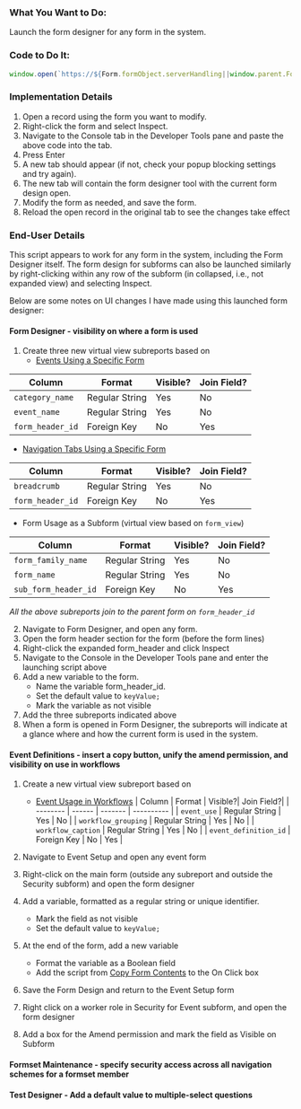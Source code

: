 ### What You Want to Do:
Launch the form designer for any form in the system.

### Code to Do It:
```javascript
window.open(`https://${Form.formObject.serverHandling||window.parent.Form.formObject.serverHandling}/FormDesigner.aspx?parent_value=${Form.formObject.formFamilyId}&form_family_id=${getDataValue("form_family", "form_family_name", 'Form Designer', 'form_family_id')}&fdmode=DEV&keyValue=${Form.formObject.formHeaderId||getDataValue("form_header", "form_code", Form.formObject.formCode, 'form_header_id')}#!`)
```

### Implementation Details
1. Open a record using the form you want to modify.
2. Right-click the form and select Inspect.
3. Navigate to the Console tab in the Developer Tools pane and paste the above code into the tab.
4. Press Enter
5. A new tab should appear (if not, check your popup blocking settings and try again).
6. The new tab will contain the form designer tool with the current form design open.
7. Modify the form as needed, and save the form.
8. Reload the open record in the original tab to see the changes take effect

### End-User Details
This script appears to work for any form in the system, including the Form Designer itself. The form design for subforms can also be launched similarly by right-clicking within any row of the subform (in collapsed, i.e., not expanded view) and selecting Inspect.

Below are some notes on UI changes I have made using this launched form designer:

#### Form Designer - visibility on where a form is used
1. Create three new virtual view subreports based on
   - [Events Using a Specific Form](https://github.com/myEvolv-Development-Community/myEvolvCode/blob/main/SQL%20Views/Events%20Using%20a%20Specific%20Form.sql)

| Column   | Format | Visible?| Join Field?| 
| -------- | ------ | ------- | ---------- |
| `category_name` | Regular String | Yes | No |
| `event_name` | Regular String | Yes | No |
| `form_header_id` | Foreign Key | No | Yes |

   - [Navigation Tabs Using a Specific Form](https://github.com/myEvolv-Development-Community/myEvolvCode/blob/main/SQL%20Views/Formset%20Members%20Using%20a%20Form.sql)

| Column   | Format | Visible?| Join Field?| 
| -------- | ------ | ------- | ---------- |
| `breadcrumb` | Regular String | Yes | No |
| `form_header_id` | Foreign Key | No | Yes |
     
   - Form Usage as a Subform (virtual view based on `form_view`)

| Column   | Format | Visible?| Join Field?| 
| -------- | ------ | ------- | ---------- |
| `form_family_name` | Regular String | Yes | No |
| `form_name` | Regular String | Yes | No |
| `sub_form_header_id` | Foreign Key | No | Yes | 

*All the above subreports join to the parent form on `form_header_id`*
     
2. Navigate to Form Designer, and open any form.
3. Open the form header section for the form (before the form lines)
4. Right-click the expanded form_header and click Inspect
5. Navigate to the Console in the Developer Tools pane and enter the launching script above
6. Add a new variable to the form.
   - Name the variable form_header_id.
   - Set the default value to `keyValue;`
   - Mark the variable as not visible
7. Add the three subreports indicated above
8. When a form is opened in Form Designer, the subreports will indicate at a glance where and how the current form is used in the system.
   
#### Event Definitions - insert a copy button, unify the amend permission, and visibility on use in workflows
1. Create a new virtual view subreport based on
   - [Event Usage in Workflows](https://github.com/myEvolv-Development-Community/myEvolvCode/blob/main/SQL%20Views/Events%20Using%20a%20Specific%20Form.sql)
| Column   | Format | Visible?| Join Field?| 
| -------- | ------ | ------- | ---------- |
| `event_use` | Regular String | Yes | No |
| `workflow_grouping` | Regular String | Yes | No |
| `workflow_caption` | Regular String | Yes | No |
| `event_definition_id` | Foreign Key | No | Yes | 

2. Navigate to Event Setup and open any event form
3. Right-click on the main form (outside any subreport and outside the Security subform) and open the form designer
4. Add a variable, formatted as a regular string or unique identifier.
   - Mark the field as not visible
   - Set the default value to `keyValue;`
6. At the end of the form, add a new variable
   - Format the variable as a Boolean field
   - Add the script from [Copy Form Contents](https://github.com/myEvolv-Development-Community/myEvolvCode/blob/main/JavaScript%20Functions/Copy%20Form%20Contents.md) to the On Click box
7. Save the Form Design and return to the Event Setup form
8. Right click on a worker role in Security for Event subform, and open the form designer
9. Add a box for the Amend permission and mark the field as Visible on Subform


#### Formset Maintenance - specify security access across all navigation schemes for a formset member

#### Test Designer - Add a default value to multiple-select questions
